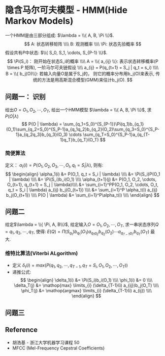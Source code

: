 # 隐含马尔可夫模型 - HMM(Hide Markov Models)

一个HMM是由三部分组成:  $\lambda = \\{ A, B, \Pi \\}$.  
$$
A: 状态转移矩阵  \\\\
B: 观测概率 \\\\
\Pi: 状态先验概率
$$
假设共有$P$中状态: $\\{ S_0, S_1, \cdots, S_{P-1} \\}$.  
$$
\Pi(S_i)： 刚开始在状态S_i的概率 \\\\
A = \\{ a_{ij} \\}: 表示状态转移概率(P \times P 矩阵), 一阶马尔可夫链假设 \\\\
a_{ij} = P(q_{t+1} = S_j | q_t = s_i) \\\\
B = \\{ b_j(O)\\}: 若输入向量O是属于S_j的， 则它的概率分布用b_j(O)来表示, 传统的方法是用高斯混合模型(GMM)来估计b_j(O).
$$

## 问题一： 识别
给出$O = O_1, O_2, \cdots, O_T$, 给出一个HMM模型 $\lambda = \\{ A, B, \Pi \\}$, 求$P(O | \lambda)$
$$
P(O | \lambda) = \sum_{q_1=S_0}^{S_{P-1}}\Pi(q_1)b_{q_1}(O_1)\sum_{q_2=S_0}^{S_P-1}a_{q_1q_2}b_{q_2}(O_2)\sum_{q_3=S_0}^{S_P-1}a_{q_2q_3}b_{q_3}(O_3) \cdots \sum_{q_T=S_0}^{S_P-1}a_{q_{T-1}q_T}b_{q_T}(O_T)
$$
### 简便算法
定义： $\alpha_t(i) = P(O_1, O_2, O_3, \cdots, O_t, q_t = S_i | \lambda)$, 则有:
$$
\begin{align}
\alpha_1(i) &= P(O_1, q_t = S_i | \lambda) \\\\
&= \Pi(S_i)P(O_1 | \lambda) \\\\
&= \Pi(S_i)b_i(O_1) \\\\
\alpha_{t+1}(j) &= P(O_1, O_2, \cdots, O_{t+1}, q_{t+1} = S_j | \lambda)\\\\
&= \sum_{i=1}^PP(O_1, O_2, \cdots, O_t, q_t = S_i | \lambda) a_{ij} b_j(O_{t+1}) \\\\
&= \sum_{i=1}^P \alpha_t(i) a_{ij} b_j(O_{t+1}) \\\\
P(O | \lambda) &= \sum_{i=1}^P\alpha_t(i) \\\\
\end{align}
$$

## 问题二
给定$\lambda = \\{ \Pi, A, B\\}$, 给定输入$O = O_1, O_2, \cdots, O_T$, 求一串状态序列$Q = q_1, q_2, \cdots, q_T$, 
使得: $E(Q) = \Pi(S_{q_1})b_{q_1}(O_1)a_{q_1q_2}b_{q_2}(O_2)\cdots a_{q_{T-1}q_T}b_{q_T}(O_T)$ 最大.

### 维特比算法(Viterbi ALgorithm)
 * 定义 $\delta_t(i) = max(P(q_1,q_2, \cdots, q_{T-1}, q_T=S_i, O_1, O_2, \cdots, O_T))$
 * 递推公式:
$$
\begin{align}
\delta_1(i) &= \Pi(S_i)b_i(O_1) \\\\
\phi_1(i) &= 0 \\\\
\delta_T(j) &= \mathop{max} \limits_{i} (\delta_{T-1}(i) a_{ij})b_j(O_T) \\\\
\phi_T(j) &= \mathop{argmax} \limits_{i} (\delta_{T-1}(i) a_{ij}) \\\\
\end{align}
$$

## 问题三

## Reference
* 胡浩基 - 浙江大学机器学习课程 50
* MFCC (Mel-Frequency Cepstral Coefficients)

